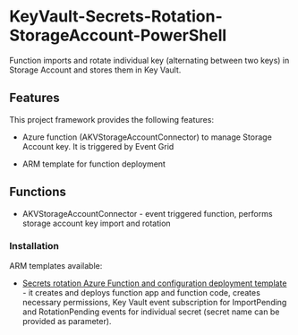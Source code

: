 # KeyVault-Secrets-Rotation-StorageAccount-PowerShell

Function imports and rotate individual key (alternating between two keys) in Storage Account and stores them in Key Vault.

## Features

This project framework provides the following features:

* Azure function (AKVStorageAccountConnector) to manage Storage Account key. It is triggered by Event Grid 

* ARM template for function deployment 

## Functions

* AKVStorageAccountConnector - event triggered function, performs storage account key import and rotation

### Installation

ARM templates available:

* [Secrets rotation Azure Function and configuration deployment template](https://github.com/jlichwa/KeyVault-Secrets-Rotation-StorageAccount-PowerShell/blob/main/ARM-Templates/Readme.md) - it creates and deploys function app and function code, creates necessary permissions,  Key Vault event subscription for ImportPending and RotationPending events for individual secret (secret name can be provided as parameter).
